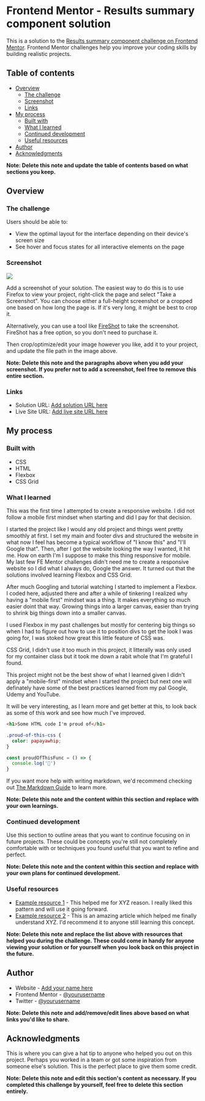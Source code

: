 # Frontend Mentor - Results summary component solution

This is a solution to the [Results summary component challenge on Frontend Mentor](https://www.frontendmentor.io/challenges/results-summary-component-CE_K6s0maV). Frontend Mentor challenges help you improve your coding skills by building realistic projects. 

## Table of contents

- [Overview](#overview)
  - [The challenge](#the-challenge)
  - [Screenshot](#screenshot)
  - [Links](#links)
- [My process](#my-process)
  - [Built with](#built-with)
  - [What I learned](#what-i-learned)
  - [Continued development](#continued-development)
  - [Useful resources](#useful-resources)
- [Author](#author)
- [Acknowledgments](#acknowledgments)

**Note: Delete this note and update the table of contents based on what sections you keep.**

## Overview

### The challenge

Users should be able to:

- View the optimal layout for the interface depending on their device's screen size
- See hover and focus states for all interactive elements on the page

### Screenshot

![](./screenshot.jpg)

Add a screenshot of your solution. The easiest way to do this is to use Firefox to view your project, right-click the page and select "Take a Screenshot". You can choose either a full-height screenshot or a cropped one based on how long the page is. If it's very long, it might be best to crop it.

Alternatively, you can use a tool like [FireShot](https://getfireshot.com/) to take the screenshot. FireShot has a free option, so you don't need to purchase it. 

Then crop/optimize/edit your image however you like, add it to your project, and update the file path in the image above.

**Note: Delete this note and the paragraphs above when you add your screenshot. If you prefer not to add a screenshot, feel free to remove this entire section.**

### Links

- Solution URL: [Add solution URL here](https://your-solution-url.com)
- Live Site URL: [Add live site URL here](https://your-live-site-url.com)

## My process

### Built with

- CSS
- HTML
- Flexbox
- CSS Grid

### What I learned

This was the first time I attempted to create a responsive website. I did not follow a mobile first mindset when starting and did I pay for that decision. 

I started the project like I would any old project and things went pretty smoothly at first. I set my main and footer divs and structured the website in what now I feel has become a typical workflow of "I know this" and "I'll Google that". Then, after I got the website looking the way I wanted, it hit me. How on earth I'm I suppose to make this thing responsive for mobile. My last few FE Mentor challenges didn't need me to create a responsive website so I did what I always do, Google the answer. It turned out that the solutions involved learning Flexbox and CSS Grid. 

After much Googling and tutorial watching I started to implement a Flexbox. I coded here, adjusted there and after a while of tinkering I realized why having a "mobile first" mindset was a thing. It makes everything so much easier doint that way. Growing things into a larger canvas, easier than trying to shrink big things down into a smaller canvas. 

I used Flexbox in my past challenges but mostly for centering big things so when I had to figure out how to use it to position divs to get the look I was going for, I was stoked how great this little feature of CSS was.

CSS Grid, I didn't use it too much in this project, it litterally was only used for my container class but it took me down a rabit whole that I'm grateful I found. 



This project might not be the best show of what I learned given I didn't apply a "mobile-first" mindset when I started the project but next one will definately have some of the best practices learned from my pal Google, Udemy and YouTube.

It will be very interesting, as I learn more and get better at this, to look back as some of this work and see how much I've improved. 

```html
<h1>Some HTML code I'm proud of</h1>
```
```css
.proud-of-this-css {
  color: papayawhip;
}
```
```js
const proudOfThisFunc = () => {
  console.log('🎉')
}
```

If you want more help with writing markdown, we'd recommend checking out [The Markdown Guide](https://www.markdownguide.org/) to learn more.

**Note: Delete this note and the content within this section and replace with your own learnings.**

### Continued development

Use this section to outline areas that you want to continue focusing on in future projects. These could be concepts you're still not completely comfortable with or techniques you found useful that you want to refine and perfect.

**Note: Delete this note and the content within this section and replace with your own plans for continued development.**

### Useful resources

- [Example resource 1](https://www.example.com) - This helped me for XYZ reason. I really liked this pattern and will use it going forward.
- [Example resource 2](https://www.example.com) - This is an amazing article which helped me finally understand XYZ. I'd recommend it to anyone still learning this concept.

**Note: Delete this note and replace the list above with resources that helped you during the challenge. These could come in handy for anyone viewing your solution or for yourself when you look back on this project in the future.**

## Author

- Website - [Add your name here](https://www.your-site.com)
- Frontend Mentor - [@yourusername](https://www.frontendmentor.io/profile/yourusername)
- Twitter - [@yourusername](https://www.twitter.com/yourusername)

**Note: Delete this note and add/remove/edit lines above based on what links you'd like to share.**

## Acknowledgments

This is where you can give a hat tip to anyone who helped you out on this project. Perhaps you worked in a team or got some inspiration from someone else's solution. This is the perfect place to give them some credit.

**Note: Delete this note and edit this section's content as necessary. If you completed this challenge by yourself, feel free to delete this section entirely.**

